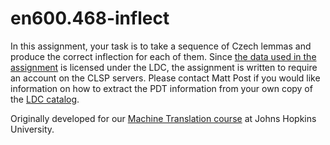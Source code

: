 # en600.468-inflect
In this assignment, your task is to take a sequence of Czech lemmas and produce the correct
inflection for each of them. Since [the data used in the
assignment](https://ufal.mff.cuni.cz/pdt2.0/) is licensed under the LDC, the assignment is written
to require an account on the CLSP servers. Please contact Matt Post if you would like information on
how to extract the PDT information from your own copy of the [LDC
catalog](http://catalog.ldc.upenn.edu/LDC2006T01).

Originally developed for our [Machine Translation course](http://mt-class.org/jhu/hw5.html) at Johns
Hopkins University.

